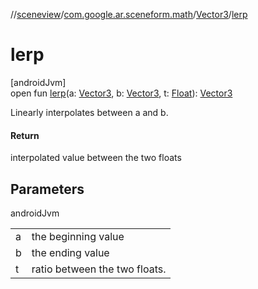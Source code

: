 //[sceneview](../../../index.md)/[com.google.ar.sceneform.math](../index.md)/[Vector3](index.md)/[lerp](lerp.md)

# lerp

[androidJvm]\
open fun [lerp](lerp.md)(a: [Vector3](index.md), b: [Vector3](index.md), t: [Float](https://kotlinlang.org/api/latest/jvm/stdlib/kotlin/-float/index.html)): [Vector3](index.md)

Linearly interpolates between a and b.

#### Return

interpolated value between the two floats

## Parameters

androidJvm

| | |
|---|---|
| a | the beginning value |
| b | the ending value |
| t | ratio between the two floats. |
